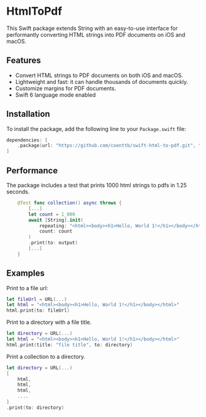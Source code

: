 # HtmlToPdf

This Swift package extends String with an easy-to-use interface for performantly converting HTML strings into PDF documents on iOS and macOS.

## Features

- Convert HTML strings to PDF documents on both iOS and macOS.
- Lightweight and fast: it can handle thousands of documents quickly.
- Customize margins for PDF documents.
- Swift 6 language mode enabled

## Installation

To install the package, add the following line to your `Package.swift` file:

```swift
dependencies: [
    .package(url: "https://github.com/coenttb/swift-html-to-pdf.git", from: "0.1.0")
]
```

## Performance
The package includes a test that prints 1000 html strings to pdfs in 1.25 seconds.

```swift
    @Test func collection() async throws {
        [...]
        let count = 1_000
        await [String].init(
            repeating: "<html><body><h1>Hello, World 1!</h1></body></html>",
            count: count
        )
        .print(to: output)
        [...]
    }
```


## Examples

Print to a file url:
```swift
let fileUrl = URL(...)
let html = "<html><body><h1>Hello, World 1!</h1></body></html>"
html.print(to: fileUrl)
```
Print to a directory with a file title.
```swift
let directory = URL(...)
let html = "<html><body><h1>Hello, World 1!</h1></body></html>"
html.print(title: "file title", to: directory)
```

Print a collection to a directory.
```swift
let directory = URL(...)
[
    html,
    html,
    html,
    ....
]
.print(to: directory)
```


